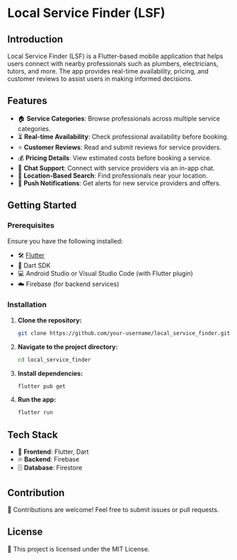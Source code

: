 # Local Service Finder (LSF)

## Introduction
Local Service Finder (LSF) is a Flutter-based mobile application that helps users connect with nearby professionals such as plumbers, electricians, tutors, and more. The app provides real-time availability, pricing, and customer reviews to assist users in making informed decisions.

## Features

- 🏠 **Service Categories**: Browse professionals across multiple service categories.
- ⏳ **Real-time Availability**: Check professional availability before booking.
- ⭐ **Customer Reviews**: Read and submit reviews for service providers.
- 💰 **Pricing Details**: View estimated costs before booking a service.
- 💬 **Chat Support**: Connect with service providers via an in-app chat.
- 📍 **Location-Based Search**: Find professionals near your location.
- 🔔 **Push Notifications**: Get alerts for new service providers and offers.

## Getting Started

### Prerequisites
Ensure you have the following installed:
- 🛠️ [Flutter](https://flutter.dev/docs/get-started/install)
- 🎯 Dart SDK
- 💻 Android Studio or Visual Studio Code (with Flutter plugin)
- ☁️ Firebase (for backend services)

### Installation
1. **Clone the repository:**
   ```sh
   git clone https://github.com/your-username/local_service_finder.git
   ```
2. **Navigate to the project directory:**
   ```sh
   cd local_service_finder
   ```
3. **Install dependencies:**
   ```sh
   flutter pub get
   ```
4. **Run the app:**
   ```sh
   flutter run
   ```

## Tech Stack
- 📱 **Frontend**: Flutter, Dart
- 🔥 **Backend**: Firebase
- 🗄️ **Database**: Firestore

## Contribution
🚀 Contributions are welcome! Feel free to submit issues or pull requests.

## License
📜 This project is licensed under the MIT License.

